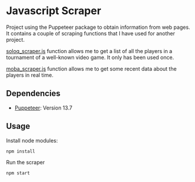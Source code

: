 # Javascript Scraper
Project using the Puppeteer package to obtain information from web pages.
It contains a couple of scraping functions that I have used for another project.

[soloq_scraper.js](https://github.com/Julianmenav/js-scraper/blob/main/scrap_functions/soloq_scraper.js) function allows me to get a list of all the players in a tournament of a well-known video game. It only has been used once.

[moba_scraper.js](https://github.com/Julianmenav/js-scraper/blob/main/scrap_functions/moba_scraper.js) function allows me to get some recent data about the players in real time.


## Dependencies
* [Puppeteer](https://github.com/puppeteer/puppeteer): Version 13.7 


## Usage

Install node modules:
```
npm install
```

Run the scraper 
```
npm start
```

